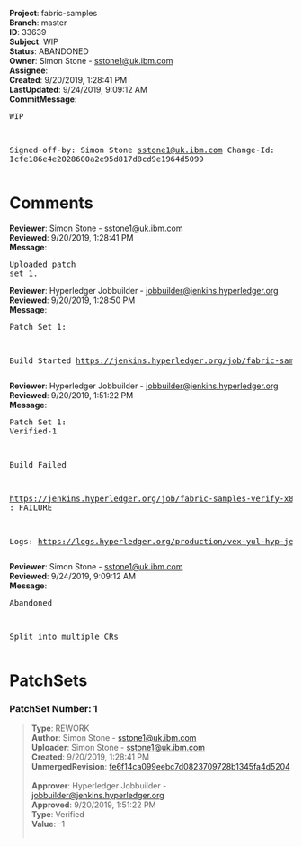 <strong>Project</strong>: fabric-samples<br><strong>Branch</strong>: master<br><strong>ID</strong>: 33639<br><strong>Subject</strong>: WIP<br><strong>Status</strong>: ABANDONED<br><strong>Owner</strong>: Simon Stone - sstone1@uk.ibm.com<br><strong>Assignee</strong>:<br><strong>Created</strong>: 9/20/2019, 1:28:41 PM<br><strong>LastUpdated</strong>: 9/24/2019, 9:09:12 AM<br><strong>CommitMessage</strong>:<br><pre>WIP

Signed-off-by: Simon Stone <sstone1@uk.ibm.com>
Change-Id: Icfe186e4e2028600a2e95d817d8cd9e1964d5099
</pre><h1>Comments</h1><strong>Reviewer</strong>: Simon Stone - sstone1@uk.ibm.com<br><strong>Reviewed</strong>: 9/20/2019, 1:28:41 PM<br><strong>Message</strong>: <pre>Uploaded patch set 1.</pre><strong>Reviewer</strong>: Hyperledger Jobbuilder - jobbuilder@jenkins.hyperledger.org<br><strong>Reviewed</strong>: 9/20/2019, 1:28:50 PM<br><strong>Message</strong>: <pre>Patch Set 1:

Build Started https://jenkins.hyperledger.org/job/fabric-samples-verify-x86_64/567/</pre><strong>Reviewer</strong>: Hyperledger Jobbuilder - jobbuilder@jenkins.hyperledger.org<br><strong>Reviewed</strong>: 9/20/2019, 1:51:22 PM<br><strong>Message</strong>: <pre>Patch Set 1: Verified-1

Build Failed 

https://jenkins.hyperledger.org/job/fabric-samples-verify-x86_64/567/ : FAILURE

Logs: https://logs.hyperledger.org/production/vex-yul-hyp-jenkins-3/fabric-samples-verify-x86_64/567</pre><strong>Reviewer</strong>: Simon Stone - sstone1@uk.ibm.com<br><strong>Reviewed</strong>: 9/24/2019, 9:09:12 AM<br><strong>Message</strong>: <pre>Abandoned

Split into multiple CRs</pre><h1>PatchSets</h1><h3>PatchSet Number: 1</h3><blockquote><strong>Type</strong>: REWORK<br><strong>Author</strong>: Simon Stone - sstone1@uk.ibm.com<br><strong>Uploader</strong>: Simon Stone - sstone1@uk.ibm.com<br><strong>Created</strong>: 9/20/2019, 1:28:41 PM<br><strong>UnmergedRevision</strong>: [fe6f14ca099eebc7d0823709728b1345fa4d5204](https://github.com/hyperledger-gerrit-archive/fabric-samples/commit/fe6f14ca099eebc7d0823709728b1345fa4d5204)<br><br><strong>Approver</strong>: Hyperledger Jobbuilder - jobbuilder@jenkins.hyperledger.org<br><strong>Approved</strong>: 9/20/2019, 1:51:22 PM<br><strong>Type</strong>: Verified<br><strong>Value</strong>: -1<br><br></blockquote>